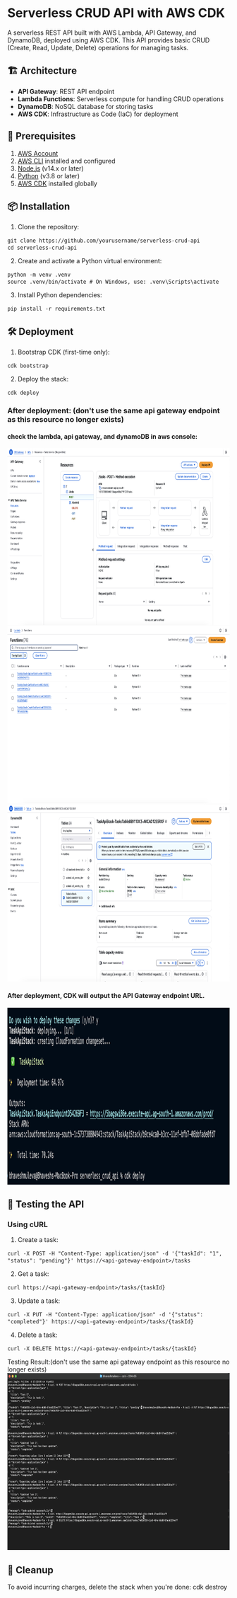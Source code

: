 # Serverless CRUD API with AWS CDK

A serverless REST API built with AWS Lambda, API Gateway, and DynamoDB, deployed using AWS CDK. This API provides basic CRUD (Create, Read, Update, Delete) operations for managing tasks.

## 🏗️ Architecture

- **API Gateway**: REST API endpoint
- **Lambda Functions**: Serverless compute for handling CRUD operations
- **DynamoDB**: NoSQL database for storing tasks
- **AWS CDK**: Infrastructure as Code (IaC) for deployment

## 🚀 Prerequisites

1. [AWS Account](https://aws.amazon.com/)
2. [AWS CLI](https://aws.amazon.com/cli/) installed and configured
3. [Node.js](https://nodejs.org/) (v14.x or later)
4. [Python](https://www.python.org/) (v3.8 or later)
5. [AWS CDK](https://aws.amazon.com/cdk/) installed globally

## 📦 Installation

1. Clone the repository:
```
git clone https://github.com/yourusername/serverless-crud-api
cd serverless-crud-api
```

2. Create and activate a Python virtual environment:
```
python -m venv .venv
source .venv/bin/activate # On Windows, use: .venv\Scripts\activate
```

3. Install Python dependencies:
```
pip install -r requirements.txt
```

## 🛠️ Deployment

1. Bootstrap CDK (first-time only):
```
cdk bootstrap
```

2. Deploy the stack:
```
cdk deploy
```

### After deployment: (don't use the same api gateway endpoint as this resource no longer exists)

#### check the lambda, api gateway, and dynamoDB in aws console:
<img src="result-screenshot/API_Gateway.png" alt="Alt text" width="600" height="400">
<img src="result-screenshot/Lambda.png" alt="Alt text" width="600" height="400">
<img src="result-screenshot/Cloudformation_Stack.png" alt="Alt text" width="600" height="400">

#### After deployment, CDK will output the API Gateway endpoint URL.
<img src="result-screenshot/deployment.png" alt="Alt text" width="600" height="400">

## 🧪 Testing the API

### Using cURL

1. Create a task:
```
curl -X POST -H "Content-Type: application/json" -d '{"taskId": "1", "status": "pending"}' https://<api-gateway-endpoint>/tasks
```

2. Get a task:
```
curl https://<api-gateway-endpoint>/tasks/{taskId}
```

3. Update a task:
```
curl -X PUT -H "Content-Type: application/json" -d '{"status": "completed"}' https://<api-gateway-endpoint>/tasks/{taskId}
```

4. Delete a task:
```
curl -X DELETE https://<api-gateway-endpoint>/tasks/{taskId}
```

Testing Result:(don't use the same api gateway endpoint as this resource no longer exists)
<img src="result-screenshot/Testing.png" alt="Alt text" width="600" height="400">

## 🧹 Cleanup

To avoid incurring charges, delete the stack when you're done:
cdk destroy
